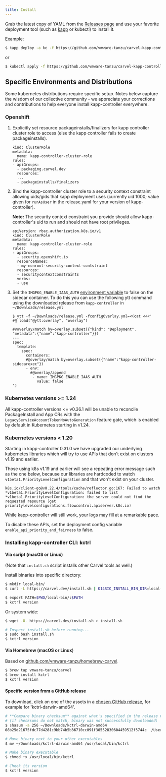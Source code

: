```yaml
---
title: Install
---
```


Grab the latest copy of YAML from the [Releases page](https://github.com/vmware-tanzu/carvel-kapp-controller/releases) and use your favorite deployment tool (such as [kapp](/kapp) or kubectl) to install it.

Example:

```bash
$ kapp deploy -a kc -f https://github.com/vmware-tanzu/carvel-kapp-controller/releases/latest/download/release.yml
```

or

```bash
$ kubectl apply -f https://github.com/vmware-tanzu/carvel-kapp-controller/releases/latest/download/release.yml
```

## Specific Environments and Distributions
Some kubernetes distributions require specific setup.
Notes below capture the wisdom of our collective community - we
appreciate your corrections and contributions to help everyone install
kapp-controller everywhere.

### Openshift

1. Explicitly set resource packageinstalls/finalizers for kapp controller cluster role to access (else the kapp controller fails to create packageinstalls).

    ```
    kind: ClusterRole
    metadata:
      name: kapp-controller-cluster-role
    rules:
    - apiGroups:
      - packaging.carvel.dev
      resources:
      ...
      - packageinstalls/finalizers
    ```

2. Bind the kapp-controller cluster role to a security context constraint allowing uids/gids that kapp deployment uses
(currently uid 1000; value given for `runAsUser` in the release.yaml for your
version of kapp-controller).

    **Note:** The security context constraint you provide should allow kapp-controller's uid
    to run and should not have root privileges.

    ```
    apiVersion: rbac.authorization.k8s.io/v1
    kind: ClusterRole
    metadata:
      name: kapp-controller-cluster-role
    rules:
    - apiGroups:
      - security.openshift.io
      resourceNames:
      - my-nonroot-security-context-contstraint
      resources:
      - securitycontextconstraints
      verbs:
      - use
    ```

3. Set the `IMGPKG_ENABLE_IAAS_AUTH` [environment
   variable](/imgpkg/docs/latest/auth/#via-iaas) to false on the sidecar container.
   To do this you can use the following ytt command using the downloaded release from `kapp-controller`
   in `~/Downloads/release.yml`

    ```shell
    $ ytt -f ~/Downloads/release.yml -fconfigOverlay.yml=<(cat <<<'
    #@ load("@ytt:overlay", "overlay")

    #@overlay/match by=overlay.subset({"kind": "Deployment", "metadata":{"name":"kapp-controller"}})
    ---
    spec:
      template:
        spec:
          containers:
          #@overlay/match by=overlay.subset({"name":"kapp-controller-sidecarexec"})
          - env:
            #@overlay/append
             - name: IMGPKG_ENABLE_IAAS_AUTH
               value: false
    ')
    ```


### Kubernetes versions >= 1.24
All kapp-controller versions <= v0.36.1 will be unable to reconcile
PackageInstall and App CRs with the `LegacyServiceAccountTokenNoAutoGeneration`
feature gate, which is enabled by default in Kubernetes starting in v1.24.

### Kubernetes versions < 1.20
Starting in kapp-controller 0.31.0 we have upgraded our underlying kubernetes
libraries which will try to use APIs that don't exist on clusters v1.19 and
earlier.

Those using k8s v1.19 and earlier will see a repeating error message such as the one below, because
our libraries are hardcoded to watch `v1beta1.PriorityLevelConfiguration` and that won't exist on your cluster.
```
k8s.io/client-go@v0.22.4/tools/cache/reflector.go:167: Failed to watch *v1beta1.PriorityLevelConfiguration: failed to list *v1beta1.PriorityLevelConfiguration: the server could not find the requested resource (get prioritylevelconfigurations.flowcontrol.apiserver.k8s.io)
```
While kapp-controller will still work, your logs may fill at a remarkable pace.

To disable these APIs, set the deployment config variable
`enable_api_priority_and_fairness` to false.

### Installing kapp-controller CLI: kctrl

#### Via script (macOS or Linux)

(Note that `install.sh` script installs other Carvel tools as well.)

Install binaries into specific directory:

```bash
$ mkdir local-bin/
$ curl -L https://carvel.dev/install.sh | K14SIO_INSTALL_BIN_DIR=local-bin bash

$ export PATH=$PWD/local-bin/:$PATH
$ kctrl version
```

Or system wide:

```bash
$ wget -O- https://carvel.dev/install.sh > install.sh

# Inspect install.sh before running...
$ sudo bash install.sh
$ kctrl version
```

#### Via Homebrew (macOS or Linux)

Based on [github.com/vmware-tanzu/homebrew-carvel](https://github.com/vmware-tanzu/homebrew-carvel).

```bash
$ brew tap vmware-tanzu/carvel
$ brew install kctrl
$ kctrl version
```

#### Specific version from a GitHub release

To download, click on one of the assets in a [chosen GitHub release](https://github.com/vmware-tanzu/carvel-kapp-controller/releases), for example for 'kctrl-darwin-amd64'.

```bash
# **Compare binary checksum** against what's specified in the release notes
# (if checksums do not match, binary was not successfully downloaded)
$ shasum -a 256 ~/Downloads/kctrl-darwin-amd64
08b25d21675fdc77d4281c9bb74b5b36710cc091f30552830604459512f5744c  /Users/pivotal/Downloads/kctrl-darwin-amd64

# Move binary next to your other executables
$ mv ~/Downloads/kctrl-darwin-amd64 /usr/local/bin/kctrl

# Make binary executable
$ chmod +x /usr/local/bin/kctrl

# Check its version
$ kctrl version
```
